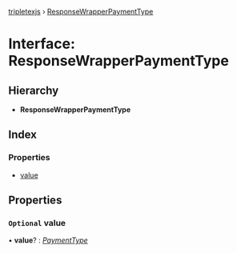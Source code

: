 [tripletexjs](../README.md) › [ResponseWrapperPaymentType](responsewrapperpaymenttype.md)

# Interface: ResponseWrapperPaymentType

## Hierarchy

* **ResponseWrapperPaymentType**

## Index

### Properties

* [value](responsewrapperpaymenttype.md#optional-value)

## Properties

### `Optional` value

• **value**? : *[PaymentType](paymenttype.md)*
